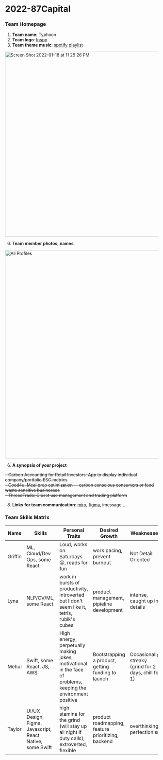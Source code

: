 # 2022-87Capital

### Team Homepage
1. **Team name**: Typhoon
2. **Team logo**: [Inspo](https://www.silhouette.pics/images/quotes/english/general/typhoon-cartoon-silhouette-52650-197406.jpg)
3. **Team theme music**: [spotify playlist](https://open.spotify.com/playlist/4g2sZbE78QtoHmadFVZqm9?si=9dcbfcb121cb40a1)

<a href="https://open.spotify.com/playlist/4g2sZbE78QtoHmadFVZqm9?si=a600faaacd604cf2" target="_blank"><img width="608" style="margin-left=4%;" alt="Screen Shot 2022-01-18 at 11 25 26 PM" src="https://user-images.githubusercontent.com/61394624/150084143-b5866158-3ab8-4785-bb0e-be01ab6a7f9b.png"></a>

6. **Team member photos, names**
<img width="685" alt="All Profiles" src="https://user-images.githubusercontent.com/61394624/150056977-4341444d-c667-407f-b6f6-82c1d9864db5.png">


6. **A synopsis of your project**

<s>- Carbon Accounting for Retail Investors: App to display individual company/portfolio ESG metrics</s> <br>
<s>- Good4u: Meal prep optimization -- carbon conscious consumers or food waste sensitive businesses</s> <br>
<s>- ThreadTrade: Closet use management and trading platform</s>


8. **Links for team communication**: [miro](https://miro.com/app/board/uXjVOUgTDuU=/), [figma](https://www.figma.com/files/project/47034539/CS210?fuid=1065344475372766150), imessage... 

### Team Skills Matrix 
Name | Skills | Personal Traits | Desired Growth | Weaknesses
--- | --- | --- | --- | ---
Griffin | ML, Cloud/Dev Ops, some React | Loud, works on Saturdays 😦, reads for fun | work pacing, prevent burnout | Not Detail Oriented
Lyna | NLP/CV/ML, some React | work in bursts of productivity, introverted but I don't seem like it, tetris, rubik's cubes | product management, pipieline development | intense, caught up in details
Mehul | Swift, some React, JS, AWS | High energy, perpetually making jokes, motivational in the face of problems, keeping the environment positive | Bootstrapping a product, getting funding to launch | Occasionally streaky (grind for 2 days, chill for 1)
Taylor | UI/UX Design, Figma, Javascript, React Native, some Swift  | high stamina for the grind (will stay up all night if duty calls), extroverted, flexible | product roadmapping, feature prioritizing, backend  | overthinking, perfectionism
